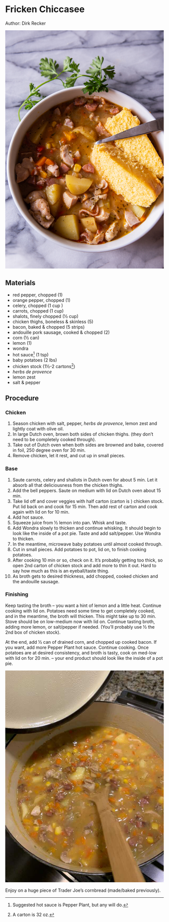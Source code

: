 # Fricken Chiccasee

Author: Dirk Recker

![](../images/fricken-chiccasee-2.jpg)

## Materials

- red pepper, chopped (1)
- orange pepper, chopped (1)
- celery, chopped (1 cup )
- carrots, chopped (1 cup)
- shalots, finely chopped (½ cup)
- chicken thighs, boneless & skinless (5)
- bacon, baked & chopped (5 strips)
- andouille pork sausage, cooked & chopped (2)
- corn (½ can)
- lemon (1)
- wondra
- hot sauce[^1] (1 tsp)
- baby potatoes (2 lbs)
- chicken stock (1½-2 cartons[^2])
- _herbs de provence_
- lemon zest
- salt & pepper

## Procedure

### Chicken

1. Season chicken with salt, pepper, _herbs de provence_, lemon zest and lightly coat with olive oil.
2. In large Dutch oven, brown both sides of chicken thighs.  (they don’t need to be completely cooked through).
3. Take out of Dutch oven when both sides are browned and bake, covered in foil, 250 degree oven for 30 min.
4. Remove chicken, let it rest, and cut up in small pieces.

### Base

1. Saute carrots, celery and shallots in Dutch oven for about 5 min.  Let it absorb all that deliciousness from the chicken thighs.
2. Add the bell peppers.  Saute on medium with lid on Dutch oven about 15 min.
3. Take lid off and cover veggies with half carton (carton is ) chicken stock.  Put lid back on and cook for 15 min.  Then add rest of carton and cook again with lid on for 10 min.
4. Add hot sauce.
5. Squeeze juice from ½ lemon into pan.  Whisk and taste.
6. Add Wondra slowly to thicken and continue whisking.  It should begin to look like the inside of a pot pie.  Taste and add salt/pepper.  Use Wondra to thicken.
7. In the meantime, microwave baby potatoes until almost cooked through.
8. Cut in small pieces.  Add potatoes to pot, lid on, to finish cooking potatoes.
9. After cooking 10 min or so, check on it.  It’s probably getting too thick, so open 2nd carton of chicken stock and add more to thin it out.  Hard to say how much as this is an eyeball/taste thing.
10. As broth gets to desired thickness, add chopped, cooked chicken and the andouille sausage.

### Finishing

Keep tasting the broth – you want a hint of lemon and a little heat.  Continue cooking with lid on.  Potatoes need some time to get completely cooked, and in the meantime, the broth will thicken.  This might take up to 30 min.  Stove should be on low-medium now with lid on.  Continue tasting broth, adding more lemon, or salt/pepper if needed.  (You’ll probably use ½ the 2nd box of chicken stock).

At the end, add ½ can of drained corn, and chopped up cooked bacon.  If you want, add more Pepper Plant hot sauce.  Continue cooking.  Once potatoes are at desired consistency, and broth is tasty, cook on med-low with lid on for 20 min. – your end product should look like the inside of a pot pie.

![](../images/fricken-chiccasee-1.jpg)

Enjoy on a huge piece of Trader Joe’s cornbread (made/baked previously).

[^1]: Suggested hot sauce is Pepper Plant, but any will do.

[^2]: A carton is 32 oz.

